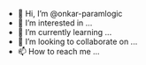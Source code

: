 - 👋 Hi, I’m @onkar-paramlogic
- 👀 I’m interested in ...
- 🌱 I’m currently learning ...
- 💞️ I’m looking to collaborate on ...
- 📫 How to reach me ...

<!---
onkar-paramlogic/onkar-paramlogic is a ✨ special ✨ repository because its `README.md` (this file) appears on your GitHub profile.
You can click the Preview link to take a look at your changes.
--->
